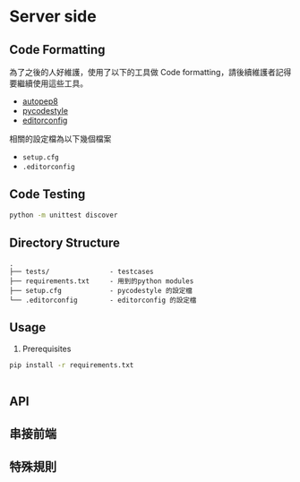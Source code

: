 # Server side

## Code Formatting

為了之後的人好維護，使用了以下的工具做 Code formatting，請後續維護者記得要繼續使用這些工具。

- [autopep8](https://github.com/hhatto/autopep8)
- [pycodestyle](https://github.com/PyCQA/pycodestyle)
- [editorconfig](https://editorconfig.org/)

相關的設定檔為以下幾個檔案

- `setup.cfg`
- `.editorconfig`

## Code Testing

```sh
python -m unittest discover
```

## Directory Structure

    .
    ├── tests/               - testcases
    ├── requirements.txt     - 用到的python modules
    ├── setup.cfg            - pycodestyle 的設定檔
    └── .editorconfig        - editorconfig 的設定檔

## Usage

1. Prerequisites

```sh
pip install -r requirements.txt
```

```sh

```

## API

## 串接前端

## 特殊規則

